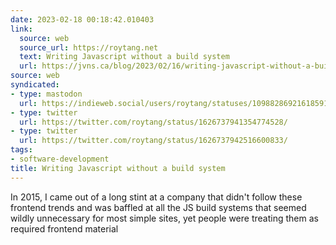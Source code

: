 ```yaml
---
date: 2023-02-18 00:18:42.010403
link:
  source: web
  source_url: https://roytang.net
  text: Writing Javascript without a build system
  url: https://jvns.ca/blog/2023/02/16/writing-javascript-without-a-build-system/
source: web
syndicated:
- type: mastodon
  url: https://indieweb.social/users/roytang/statuses/109882869216185911
- type: twitter
  url: https://twitter.com/roytang/status/1626737941354774528/
- type: twitter
  url: https://twitter.com/roytang/status/1626737942516600833/
tags:
- software-development
title: Writing Javascript without a build system
---
```


In 2015, I came out of a long stint at a company that didn't follow these frontend trends and was baffled at all the JS build systems that seemed wildly unnecessary for most simple sites, yet people were treating them as required frontend material